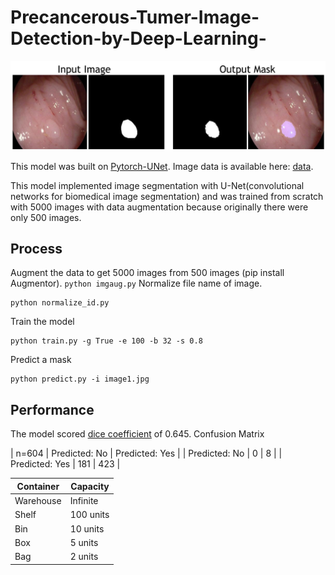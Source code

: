 # Precancerous-Tumer-Image-Detection-by-Deep-Learning-
<img src="demo.png">

This model was built on [Pytorch-UNet](https://github.com/milesial/Pytorch-UNet). Image data is available here: [data](https://polyp.grand-challenge.org/CVCClinicDB/).

This model implemented image segmentation with U-Net(convolutional networks for biomedical image segmentation) and was trained from scratch with 5000 images with data augmentation because originally there were only 500 images.

## Process
Augment the data to get 5000 images from 500 images (pip install Augmentor).
``
python imgaug.py
``
Normalize file name of image.
```
python normalize_id.py
```
Train the model
```
python train.py -g True -e 100 -b 32 -s 0.8
```
Predict a mask
```
python predict.py -i image1.jpg
```
## Performance
The model scored [dice coefficient](https://en.wikipedia.org/wiki/S%C3%B8rensen%E2%80%93Dice_coefficient) of 0.645.
Confusion Matrix



| n=604  | Predicted: No  | Predicted: Yes  |
| Predicted: No  | 0  | 8 |
| Predicted: Yes  | 181  | 423  |

| Container |  Capacity |
|---|---|
| Warehouse |  Infinite |
|  Shelf  |  100 units |
|   Bin | 10 units  |
|  Box  |  5 units |
|   Bag   |  2 units |

